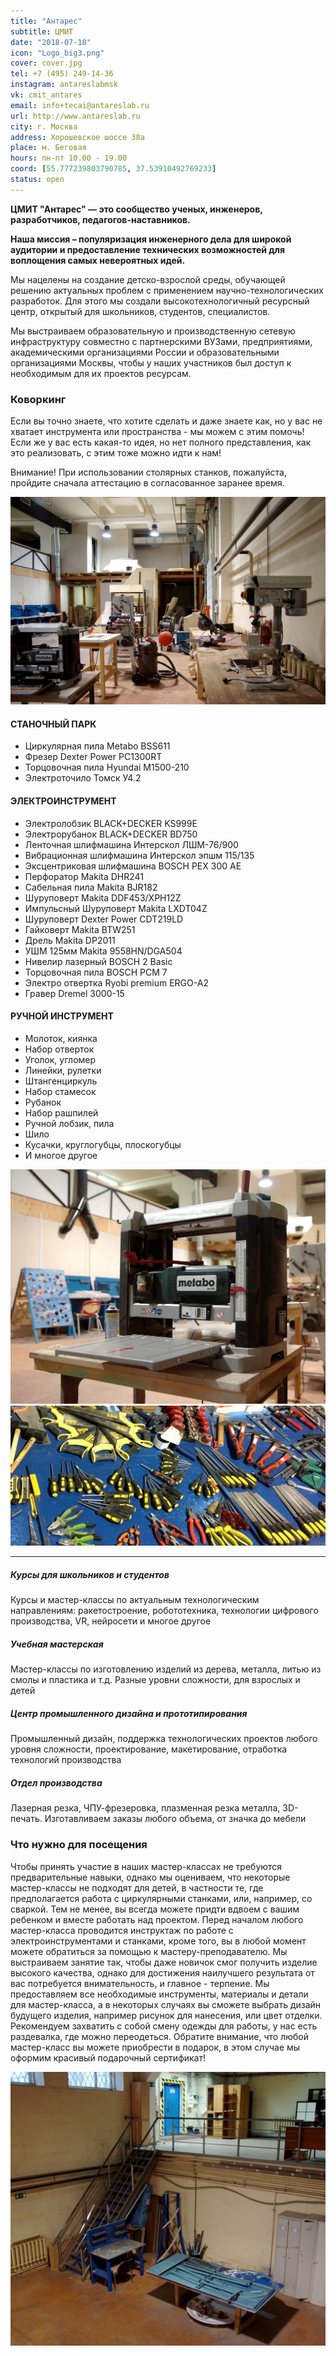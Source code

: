 ```yaml
---
title: "Антарес"
subtitle: ЦМИТ
date: "2018-07-18"
icon: "Logo_big3.png"
cover: cover.jpg
tel: +7 (495) 249-14-36
instagram: antareslabmsk
vk: cmit_antares
email: info+tecai@antareslab.ru
url: http://www.antareslab.ru
city: г. Москва
address: Хорошевское шоссе 38а
place: м. Беговая
hours: пн-пт 10.00 - 19.00
coord: [55.777239803790785, 37.53910492769233]
status: open
---
```


**ЦМИТ "Антарес" — это сообщество ученых, инженеров, разработчиков, педагогов-наставников.**

**Наша миссия – популяризация инженерного дела для широкой аудитории и предоставление технических возможностей для воплощения самых невероятных идей.**

Мы нацелены на создание детско-взрослой среды, обучающей решению актуальных проблем с применением научно-технологических разработок. Для этого мы создали высокотехнологичный ресурсный центр, открытый для школьников, студентов, специалистов.

Мы выстраиваем образовательную и производственную сетевую инфраструктуру совместно с партнерскими ВУЗами, предприятиями, академическими организациями России и образовательными организациями Москвы, чтобы у наших участников был доступ к необходимым для их проектов ресурсам.

### Коворкинг

Если вы точно знаете, что хотите сделать и даже знаете как, но у вас не хватает инструмента или пространства - мы можем с этим помочь! Если же у вас есть какая-то идея, но нет полного представления, как это реализовать, с этим тоже можно идти к нам!

Внимание! При использовании столярных станков, пожалуйста, пройдите сначала аттестацию в согласованное заранее время.

![](./9LGzA2WC2PY.jpg)

#### СТАНОЧНЫЙ ПАРК

- Циркулярная пила Metabo BSS611
- Фрезер Dexter Power PC1300RT
- Торцовочная пила Hyundai M1500-210
- Электроточило Томск У4.2

#### ЭЛЕКТРОИНСТРУМЕНТ

- Электролобзик BLACK+DECKER KS999E
- Электрорубанок BLACK+DECKER BD750
- Ленточная шлифмашина Интерскол ЛШМ-76/900
- Вибрационная шлифмашина Интерскол эпшм 115/135
- Эксцентриковая шлифмашина BOSCH PEX 300 AE
- Перфоратор Makita DHR241
- Сабельная пила Makita BJR182
- Шуруповерт Makita DDF453/XPH12Z
- Импульсный Шуруповерт Makita LXDT04Z
- Шуруповерт Dexter Power CDT219LD
- Гайковерт Makita BTW251
- Дрель Makita DP2011
- УШМ 125мм Makita 9558HN/DGA504
- Нивелир лазерный BOSCH 2 Basic
- Торцовочная пила BOSCH PCM 7
- Электро отвертка Ryobi premium ERGO-A2
- Гравер Dremel 3000-15

#### РУЧНОЙ ИНСТРУМЕНТ

- Молоток, киянка
- Набор отверток
- Уголок, угломер
- Линейки, рулетки
- Штангенциркуль
- Набор стамесок
- Рубанок
- Набор рашпилей
- Ручной лобзик, пила
- Шило
- Кусачки, круглогубцы, плоскогубцы
- И многое другое

![](./26.webp)
![](./IMG_0517.webp)

---

##### Курсы для школьников и студентов

Курсы и мастер-классы по актуальным технологическим направлениям: ракетостроение, робототехника, технологии цифрового производства, VR, нейросети и многое другое

##### Учебная мастерская

Мастер-классы по изготовлению изделий из дерева, металла, литью из смолы и пластика и т.д. Разные уровни сложности, для взрослых и детей

##### Центр промышленного дизайна и прототипирования

Промышленный дизайн, поддержка технологических проектов любого уровня сложности, проектирование, макетирование, отработка технологий производства

##### Отдел производства

Лазерная резка, ЧПУ-фрезеровка, плазменная резка металла, 3D-печать. Изготавливаем заказы любого объема, от значка до мебели

### Что нужно для посещения

Чтобы принять участие в наших мастер-классах не требуются предварительные навыки, однако мы оцениваем, что некоторые мастер-классы не подходят для детей, в частности те, где предполагается работа с циркулярными станками, или, например, со сваркой. Тем не менее, вы всегда можете придти вдвоем с вашим ребенком и вместе работать над проектом. Перед началом любого мастер-класса проводится инструктаж по работе с электроинструментами и станками, кроме того, вы в любой момент можете обратиться за помощью к мастеру-преподавателю. Мы выстраиваем занятие так, чтобы даже новичок смог получить изделие высокого качества, однако для достижения наилучшего результата от вас потребуется внимательность, и главное - терпение. Мы предоставляем все необходимые инструменты, материалы и детали для мастер-класса, а в некоторых случаях вы сможете выбрать дизайн будущего изделия, например рисунок для нанесения, или цвет отделки. Рекомендуем захватить с собой смену одежды для работы, у нас есть раздевалка, где можно переодеться. Обратите внимание, что любой мастер-класс вы можете приобрести в подарок, в этом случае мы оформим красивый подарочный сертификат!

![](./Tw8MsCllSsc.jpg)
